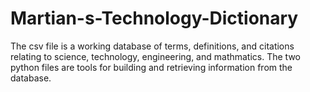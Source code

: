 # Martian-s-Technology-Dictionary
The csv file is a working database of terms, definitions, and citations relating to science, technology, engineering, and mathmatics. The two python files are tools for building and retrieving information from the database.
